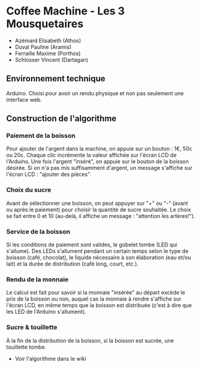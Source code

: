 # Coffee Machine - Les 3 Mousquetaires

- Azémard Elisabeth (Athos)
- Duval Pauline (Aramis)
- Ferraille Maxime (Porthos)
- Schlosser Vincent (Dartagan)

## Environnement technique

Arduino. Choisi pour avoir un rendu physique et non pas seulement une interface web.


## Construction de l'algorithme

### Paiement de la boisson
Pour ajouter de l'argent dans la machine, on appuie sur un bouton : 1€, 50c ou 20c. Chaque clic incrémente la valeur affichée sur l'écran LCD de l'Arduino.
Une fois l'argent "inséré", on appuie sur le bouton de la boisson désirée. Si on n'a pas mis suffisamment d'argent, un message s'affiche sur l'écran LCD : "ajouter des pièces".

### Choix du sucre
Avant de sélectionner une boisson, on peut appuyer sur "+" ou "-" (avant ou après le paiement) pour choisir la quantité de sucre souhaitée. Le choix se fait entre 0 et 10 (au-delà, il affiche un message : "attention les artères!").

### Service de la boisson
Si les conditions de paiement sont valides, le gobelet tombe (LED qui s'allume). Des LEDs s'allument pendant un certain temps selon le type de boisson (café, chocolat), le liquide nécessaire à son élaboration (eau et/ou lait) et la durée de distribution (café long, court, etc.).

### Rendu de la monnaie
Le calcul est fait pour savoir si la monnaie "insérée" au départ excède le prix de la boisson ou non, auquel cas la monnaie à rendre s'affiche sur l'écran LCD, en même temps que la boisson est distribuée (c'est à dire que les LED de l'Arduino s'allument).

### Sucre & touillette
À la fin de la distribution de la boisson, si la boisson est sucrée, une touillette tombe.


- Voir l'algorithme dans le wiki

